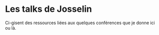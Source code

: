 # Les talks de Josselin

Ci-gisent des ressources liées aux quelques conférences que je donne ici ou là.